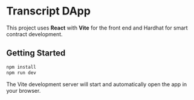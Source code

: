 # Transcript DApp

This project uses **React** with **Vite** for the front end and Hardhat for smart contract development.

## Getting Started

```bash
npm install
npm run dev
```

The Vite development server will start and automatically open the app in your browser.
